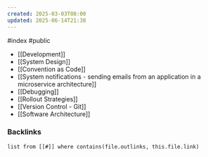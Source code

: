 ```yaml
---
created: 2025-03-03T08:00
updated: 2025-06-14T21:38
---
```

#index #public

- [[Development]]
- [[System Design]]
- [[Convention as Code]]
- [[System notifications - sending emails from an application in a microservice architecture]]
- [[Debugging]]
- [[Rollout Strategies]]
- [[Version Control - Git]]
- [[Software Architecture]]


### Backlinks
```dataview 
list from [[#]] where contains(file.outlinks, this.file.link)
```

